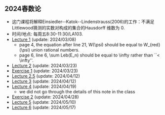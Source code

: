 ##  2024春数论

 - 这门课程将解释Einsiedler--Katok--Lindenstrauss(2006)的工作：不满足Littlewood猜测的实数对构成的集合的Hausdorff 维数为 0.
 - 时间/地点: 每周五8:30-11:30/LA103.
 - [Lecture 1](https://runlinzhang.github.io/2024SP_Lecture_1.pdf?raw=true) (update: 2024/03/08)
   - page 4, the equation after line 21, W(\psi) should be equal to W_{red}(\psi) union rational numbers.
   - page 6, line 6, \sum Leb(E_n) should be equal to \infty rather than ``< \infty''.
 - [Lecture 2](https://runlinzhang.github.io/2024SP_Lecture_2_0323.pdf?raw=true) (update: 2024/03/23)
 - [Exercise 1](https://runlinzhang.github.io/2024SP_Exercise_1_0323.pdf?raw=true) (update: 2024/03/23)
 - [Lecture 2.5](https://runlinzhang.github.io/2024SP_Lecture_2.5_0412.pdf?raw=true) (update: 2024/04/12)
 - [Lecture 3](https://runlinzhang.github.io/2024SP_Lecture_3_0412.pdf?raw=true) (update: 2024/04/12)
 - [Lecture 4](https://runlinzhang.github.io/2024SP_Lecture_4_0419.pdf?raw=true) (update: 2024/04/19)
     - we did not go through the details of this note in the class
 - [Exercise 2](https://runlinzhang.github.io/2024SP_Exercise_2_0428.pdf?raw=true) (update: 2024/04/28)
 - [Lecture 5](https://runlinzhang.github.io/2024SP_Lecture_5_0510.pdf?raw=true) (update: 2024/05/10)
 - [Lecture 6](https://runlinzhang.github.io/2024SP_Lecture_6_0517.pdf?raw=true) (update: 2024/05/17)
   
